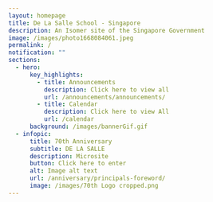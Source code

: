 ```yaml
---
layout: homepage
title: De La Salle School - Singapore
description: An Isomer site of the Singapore Government
image: /images/photo1668084061.jpeg
permalink: /
notification: ""
sections:
  - hero:
      key_highlights:
        - title: Announcements
          description: Click here to view all
          url: /announcements/announcements/
        - title: Calendar
          description: Click here to view All
          url: /calendar
      background: /images/bannerGif.gif
  - infopic:
      title: 70th Anniversary
      subtitle: DE LA SALLE
      description: Microsite
      button: Click here to enter
      alt: Image alt text
      url: /anniversary/principals-foreword/
      image: /images/70th Logo cropped.png
---
```

